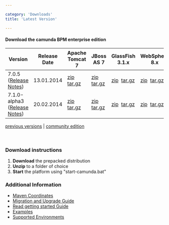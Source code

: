 ```yaml
---

category: 'Downloads'
title: 'Latest Version'

---
```



#### Download the camunda BPM enterprise edition


<table class="table">
  <thead>
  <tr>
    <th>
      Version
    </th>
    <th>
      Release Date
    </th>
    <th>
      Apache Tomcat 7
    </th>
    <th>
      JBoss AS 7
    </th>
    <th>
      GlassFish 3.1.x
    </th>
    <th>
      WebSphere 8.x
    </th>
    <th>
      WebLogic 12.x
    </th>
  </tr>
  </thead>
	<tbody>
    <tr class="well">
      <td>7.0.5 
        <br>(<a target="_blank" href="https://app.camunda.com/jira/secure/ReleaseNote.jspa?projectId=10230&version=13005">Release Notes</a>)
      </td>
      <td>13.01.2014</td>
      <td>
        <a class="btn btn-sm btn-default" href="http://www.camunda.org/enterprise-release/camunda-bpm/tomcat/7.0/7.0.5/camunda-bpm-tomcat-7.0.5-ee.zip">zip</a>&nbsp;
        <a class="btn btn-sm btn-default" href="http://www.camunda.org/enterprise-release/camunda-bpm/tomcat/7.0/7.0.5/camunda-bpm-tomcat-7.0.5-ee.tar.gz">tar.gz</a>
      </td>
      <td>
        <a class="btn btn-sm btn-default" href="http://www.camunda.org/enterprise-release/camunda-bpm/jboss/7.0/7.0.5/camunda-bpm-jboss-7.0.5-ee.zip">zip</a>&nbsp;
        <a class="btn btn-sm btn-default" href="http://www.camunda.org/enterprise-release/camunda-bpm/jboss/7.0/7.0.5/camunda-bpm-jboss-7.0.5-ee.tar.gz">tar.gz</a>
      </td>
      <td>
        <a class="btn btn-sm btn-default" href="http://www.camunda.org/enterprise-release/camunda-bpm/glassfish/7.0/7.0.5/camunda-bpm-glassfish-7.0.5-ee.zip">zip</a>&nbsp;
        <a class="btn btn-sm btn-default" href="http://www.camunda.org/enterprise-release/camunda-bpm/glassfish/7.0/7.0.5/camunda-bpm-glassfish-7.0.5-ee.tar.gz">tar.gz</a><br>
      </td>
      <td colspan="2">
        <a class="btn btn-sm btn-default" href="http://www.camunda.org/enterprise-release/camunda-bpm/ibm-was/7.0/7.0.5/camunda-ee-ibm-was-7.0.5-ee.zip">zip</a>&nbsp;
        <a class="btn btn-sm btn-default" href="http://www.camunda.org/enterprise-release/camunda-bpm/ibm-was/7.0/7.0.5/camunda-ee-ibm-was-7.0.5-ee.tar.gz">tar.gz</a><br>
      </td> 
    </tr>
    <tr>
      <td>7.1.0-alpha3
        <br>(<a target="_blank" href="http://blog.camunda.org/2014/02/camunda-bpm-710-alpha3-released-cockpit.html">Release Notes</a>)
      </td>
      <td>20.02.2014</td>
      <td>                                                
        <a class="btn btn-sm btn-default" href="http://www.camunda.org/enterprise-release/camunda-bpm/tomcat/nightly/7.1.0-alpha3/camunda-bpm-ee-tomcat-7.1.0-alpha3-ee.zip">zip</a>&nbsp;
        <a class="btn btn-sm btn-default" href="http://www.camunda.org/enterprise-release/camunda-bpm/tomcat/nightly/7.1.0-alpha3/camunda-bpm-ee-tomcat-7.1.0-alpha3-ee.tar.gz">tar.gz</a>
      </td>
      <td>
        <a class="btn btn-sm btn-default" href="http://www.camunda.org/enterprise-release/camunda-bpm/jboss/nightly/7.1.0-alpha3/camunda-bpm-ee-jboss-7.1.0-alpha3-ee.zip">zip</a>&nbsp;
        <a class="btn btn-sm btn-default" href="http://www.camunda.org/enterprise-release/camunda-bpm/jboss/nightly/7.1.0-alpha3/camunda-bpm-ee-jboss-7.1.0-alpha3-ee.tar.gz">tar.gz</a>
      </td>
      <td>
        <a class="btn btn-sm btn-default" href="http://www.camunda.org/enterprise-release/camunda-bpm/glassfish/nightly/7.1.0-alpha3/camunda-bpm-ee-glassfish-7.1.0-alpha3-ee.zip">zip</a>&nbsp;
        <a class="btn btn-sm btn-default" href="http://www.camunda.org/enterprise-release/camunda-bpm/glassfish/nightly/7.1.0-alpha3/camunda-bpm-ee-glassfish-7.1.0-alpha3-ee.tar.gz">tar.gz</a><br>
      </td>
      <td>
        <a class="btn btn-sm btn-default" href="http://www.camunda.org/enterprise-release/camunda-bpm/ibm-was/nightly/7.1.0-alpha3/camunda-ee-ibm-was-7.1.0-alpha3-ee.zip">zip</a>&nbsp;
        <a class="btn btn-sm btn-default" href="http://www.camunda.org/enterprise-release/camunda-bpm/ibm-was/nightly/7.1.0-alpha3/camunda-ee-ibm-was-7.1.0-alpha3-ee.tar.gz">tar.gz</a><br>
      </td>
      <td>
        <a class="btn btn-sm btn-default" href="http://www.camunda.org/enterprise-release/camunda-bpm/oracle-wls/nightly/7.1.0-alpha3/camunda-ee-oracle-wls-7.1.0-alpha3-ee.zip">zip</a>&nbsp;
        <a class="btn btn-sm btn-default" href="http://www.camunda.org/enterprise-release/camunda-bpm/oracle-wls/nightly/7.1.0-alpha3/camunda-ee-oracle-wls-7.1.0-alpha3-ee.tar.gz">tar.gz</a><br>
      </td>       
    </tr>
  </tbody>
</table>    

<div class="row">
  <div class="col-md-12">
    <p class="pull-right">
      <a href="ref:/enterprise/previous-downloads.html">previous versions</a> | 
      <a href="http://camunda.org/download">community edition</a><br><br><br>  
    </p>
  </div>
</div>
<div class="row">
  <div class="col-md-6">
    <h3>Download instructions</h3>
    <ol>
      <li><strong>Download</strong> the prepacked distribution</li>
      <li><strong>Unzip</strong> to a folder of choice</li>
      <li><strong>Start</strong> the platform using "start-camunda.bat"</li>
    </ol>
  </div>
  <div class="col-md-6">
    <h3>Additional Information</h3>
    <ul>
      <li>
        <a href="ref:#maven-coordinates-maven-coordinates">Maven Coordinates</a>
      </li>    
      <li>
        <a href="ref:/guides/migration-guide/#patch-level-upgrade">Migration and Upgrade Guide</a>
      </li>       
      <li>
        <a href="http://camunda.org/get-started/">Read getting started Guide</a>
      </li>
      <li>
        <a href="ref:/real-life/examples/" id="githubExamples">Examples</a>
      </li>
      <li>
        <a href="ref:/guides/user-guide/#introduction-supported-environments-for-version-71">Supported Environments</a>
      </li>
  </div>
</div>



